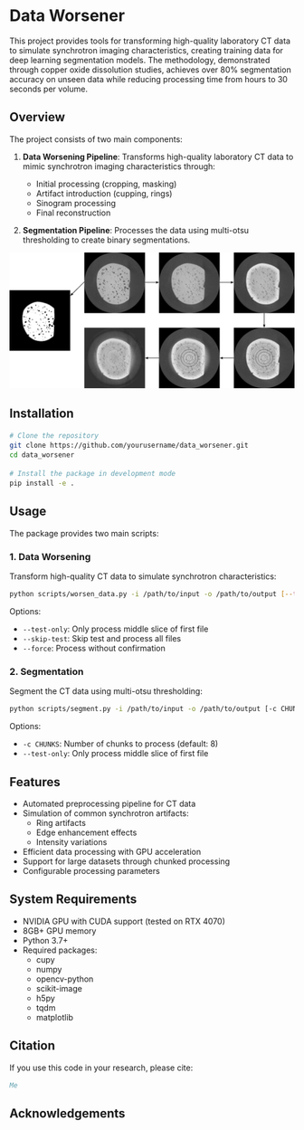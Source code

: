 # Data Worsener

This project provides tools for transforming high-quality laboratory CT data to simulate synchrotron imaging characteristics, creating training data for deep learning segmentation models. The methodology, demonstrated through copper oxide dissolution studies, achieves over 80% segmentation accuracy on unseen data while reducing processing time from hours to 30 seconds per volume.

## Overview

The project consists of two main components:

1. **Data Worsening Pipeline**: Transforms high-quality laboratory CT data to mimic synchrotron imaging characteristics through:
   - Initial processing (cropping, masking)
   - Artifact introduction (cupping, rings)
   - Sinogram processing
   - Final reconstruction

2. **Segmentation Pipeline**: Processes the data using multi-otsu thresholding to create binary segmentations.

<p align="center">
  <img src="https://github.com/tristanmanchester/data_worsener/blob/main/full_process.png" width="700">
</p>

## Installation

```bash
# Clone the repository
git clone https://github.com/yourusername/data_worsener.git
cd data_worsener

# Install the package in development mode
pip install -e .
```

## Usage

The package provides two main scripts:

### 1. Data Worsening

Transform high-quality CT data to simulate synchrotron characteristics:

```bash
python scripts/worsen_data.py -i /path/to/input -o /path/to/output [--test-only] [--skip-test] [--force]
```

Options:
- `--test-only`: Only process middle slice of first file
- `--skip-test`: Skip test and process all files
- `--force`: Process without confirmation

### 2. Segmentation

Segment the CT data using multi-otsu thresholding:

```bash
python scripts/segment.py -i /path/to/input -o /path/to/output [-c CHUNKS] [--test-only]
```

Options:
- `-c CHUNKS`: Number of chunks to process (default: 8)
- `--test-only`: Only process middle slice of first file

## Features

- Automated preprocessing pipeline for CT data
- Simulation of common synchrotron artifacts:
  - Ring artifacts
  - Edge enhancement effects
  - Intensity variations
- Efficient data processing with GPU acceleration
- Support for large datasets through chunked processing
- Configurable processing parameters

## System Requirements

- NVIDIA GPU with CUDA support (tested on RTX 4070)
- 8GB+ GPU memory
- Python 3.7+
- Required packages:
  - cupy
  - numpy
  - opencv-python
  - scikit-image
  - h5py
  - tqdm
  - matplotlib

## Citation

If you use this code in your research, please cite:

```bibtex
Me
```

## Acknowledgements
